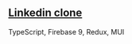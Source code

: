 ## [Linkedin clone](https://main--astonishing-vacherin-d7a9e4.netlify.app/)

TypeScript, Firebase 9, Redux, MUI
